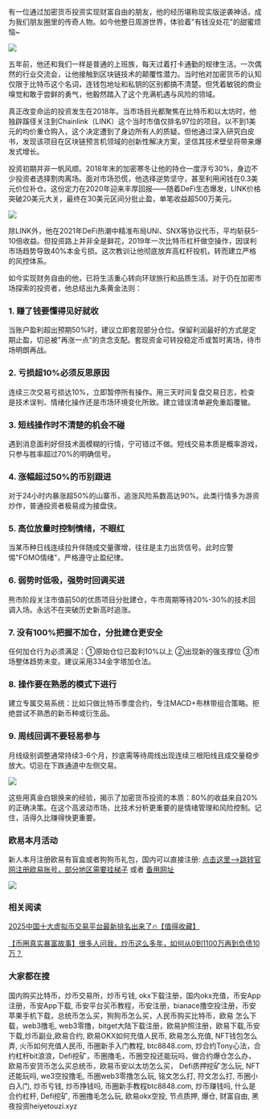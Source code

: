有一位通过加密货币投资实现财富自由的朋友，他的经历堪称现实版逆袭神话，成为我们朋友圈里的传奇人物。如今他整日周游世界，体验着"有钱没处花"的甜蜜烦恼~

![](https://ac63e02.webp.li/chaobifacaidemijue-001.png)

五年前，他还和我们一样是普通的上班族，每天过着打卡通勤的规律生活。一次偶然的行业交流会，让他接触到区块链技术的颠覆性潜力。当时他对加密货币的认知仅限于比特币这个名词，连钱包地址和私钥的区别都搞不清楚。但凭着敏锐的商业嗅觉和敢于尝鲜的勇气，他毅然踏入了这个充满机遇与风险的领域。

真正改变命运的投资发生在2018年。当市场目光都聚焦在比特币和以太坊时，他独辟蹊径关注到Chainlink（LINK）这个当时市值仅排名97位的项目。以不到1美元的均价重仓购入，这个决定遭到了身边所有人的质疑。但他通过深入研究白皮书，发现该项目在区块链预言机领域的创新性解决方案，坚信其技术壁垒将带来爆发式增长。

投资初期并非一帆风顺。2018年末的加密寒冬让他的持仓一度浮亏30%，身边不少投资者选择割肉离场。面对市场恐慌，他选择逆势坚守，甚至利用闲钱在0.3美元价位补仓。这份定力在2020年迎来丰厚回报——随着DeFi生态爆发，LINK价格突破20美元大关，最终在30美元区间分批止盈，单笔收益超500万美元。

![](https://ac63e02.webp.li/chaobifacaidemijue-002.png)

除LINK外，他在2021年DeFi热潮中精准布局UNI、SNX等协议代币，平均斩获5-10倍收益。但投资路上并非全是鲜花，2019年一次比特币杠杆做空操作，因误判市场趋势导致40%本金亏损。这次教训让他彻底放弃高杠杆投机，转而建立严格的风控体系。

如今实现财务自由的他，已将生活重心转向环球旅行和品质生活。对于仍在加密市场探索的投资者，他总结出九条黄金法则：

### 1. 赚了钱要懂得见好就收
当账户盈利超出预期50%时，建议立即套现部分仓位。保留利润最好的方式是定期止盈，切忌被"再涨一点"的贪念支配。套现资金可转投稳定币或暂时离场，待市场明朗再战。

### 2. 亏损超10%必须反思原因
连续三次交易亏损达10%，立即暂停所有操作。用三天时间复盘交易日志，检查是技术误判、情绪化操作还是市场环境变化所致。建立错误清单避免重蹈覆辙。

### 3. 短线操作时不清楚的机会不碰
遇到消息面利好但技术面模糊的行情，宁可错过不做。短线交易本质是概率游戏，只参与胜率超过70%的明确信号。

### 4. 涨幅超过50%的币别跟进
对于24小时内暴涨超50%的山寨币，追涨风险系数高达90%。此类行情多为游资炒作，普通投资者极易成为接盘侠。

### 5. 高位放量时控制情绪，不眼红
当某币种日线连续拉升伴随成交量骤增，往往是主力出货信号。此时应警惕"FOMO情绪"，严格遵守止盈纪律。

### 6. 弱势时低吸，强势时回调买进
熊市阶段关注市值前50的优质项目分批建仓，牛市周期等待20%-30%的技术回调入场。永远不在突破历史新高时追涨。

### 7. 没有100%把握不加仓，分批建仓更安全
任何加仓行为必须满足：①原始仓位已盈利10%以上 ②出现新的强支撑位 ③市场整体趋势未变。建议采用334金字塔加仓法。

### 8. 操作要在熟悉的模式下进行
建立专属交易系统：比如只做比特币季度合约，专注MACD+布林带组合策略。拒绝尝试不熟悉的新币种或衍生品。

### 9. 周线回调不要轻易参与
月线级别调整通常持续3-6个月，抄底需等待周线出现连续三根阳线且成交量稳步放大。切忌在下跌通道中左侧交易。

![](https://ac63e02.webp.li/chaobifacaidemijue-003.png)

这些用真金白银换来的经验，揭示了加密货币投资的本质：80%的收益来自20%的正确决策。在这个高波动市场，比技术分析更重要的是情绪管理和风险控制。记住，活得久比赚得快更重要。

### 欧易本月活动
新人本月注册欧易有盲盒或者狗狗币礼包，国内可以直接注册:  [点击这里–>跳转官网注册欧易账号，部分地区需要挂梯子](https://www.okx.com/zh-hans/join/74873351)  或者 [备用网址](https://www.chouyi.world/zh-hans/join/18639032)

[![](https://fe095ec.webp.li/top-10-exchanges-001.jpg)](https://www.chouyi.world/zh-hans/join/18639032)

### 相关阅读
[2025中国十大虚拟币交易平台最新排名出来了🔥【值得收藏】](https://btc8848.com/top-10-exchanges/)

[【币圈真实暴富故事】很多人问我，炒币这么多年，如何从0到1100万再到负债10万？](https://heiyetouzi.xyz/biquanstory001/)

### 大家都在搜
国内购买比特币，炒币交易所，炒币亏钱, okx下载注册，国内okx充值，币安App注册，币安App下载, 币安平台买币教程，币安注册，bianace撸空投注册，币安苹果手机下载，总统币怎么买，狗狗币怎么买，人民币购买比特币，欧易 怎么下载，web3撸毛, web3零撸，bitget大陆下载注册，欧易护照注册，欧易下载,币安下载,炒币副业,欧易合约, 欧易OKX如何充值人民币, 欧易怎么充值, NFT钱包怎么弄, 火币如何充值人民币, 币圈新手入门教程, btc8848.com, 炒合约Tony心法，合约杠杆bit浪浪，Defi挖矿，币圈撸毛，币圈空投还能玩吗，做合约爆仓怎么办，欧易币安货币怎么买总统币，欧易币安以太坊怎么买， Defi质押挖矿怎么玩, NFT还能玩吗, we3空投撸毛, 币圈web3零撸怎么玩, 铭文怎么打, 符文怎么打, 币圈小白入门, 炒币亏钱, 炒币挣钱吗, 币圈新手教程btc8848.com, 炒币赚钱吗, 什么是合约杠杆, Defi挖矿, 币圈撸毛怎么玩, 欧易okx空投, 节点质押, 爆仓, 财富自由, 黑夜投资heiyetouzi.xyz